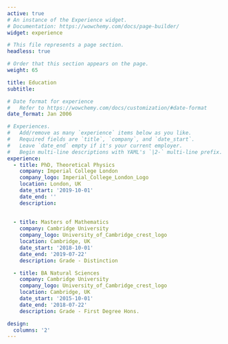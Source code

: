 ```yaml
---
active: true
# An instance of the Experience widget.
# Documentation: https://wowchemy.com/docs/page-builder/
widget: experience

# This file represents a page section.
headless: true

# Order that this section appears on the page.
weight: 65

title: Education
subtitle:

# Date format for experience
#   Refer to https://wowchemy.com/docs/customization/#date-format
date_format: Jan 2006

# Experiences.
#   Add/remove as many `experience` items below as you like.
#   Required fields are `title`, `company`, and `date_start`.
#   Leave `date_end` empty if it's your current employer.
#   Begin multi-line descriptions with YAML's `|2-` multi-line prefix.
experience:
  - title: PhD, Theoretical Physics
    company: Imperial College London
    company_logo: Imperial_College_London_Logo
    location: London, UK
    date_start: '2019-10-01'
    date_end: ''
    description: 
    
    
  - title: Masters of Mathematics
    company: Cambridge University
    company_logo: University_of_Cambridge_crest_logo
    location: Cambridge, UK
    date_start: '2018-10-01'
    date_end: '2019-07-22'
    description: Grade - Distinction

  - title: BA Natural Sciences
    company: Cambridge University
    company_logo: University_of_Cambridge_crest_logo
    location: Cambridge, UK
    date_start: '2015-10-01'
    date_end: '2018-07-22'
    description: Grade - First Degree Hons.

design:
  columns: '2'
---
```

